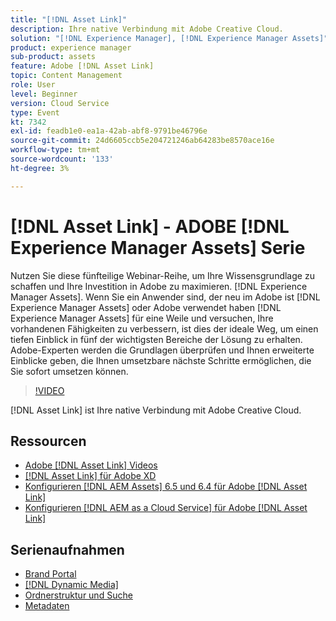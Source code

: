 ```yaml
---
title: "[!DNL Asset Link]"
description: Ihre native Verbindung mit Adobe Creative Cloud.
solution: "[!DNL Experience Manager], [!DNL Experience Manager Assets]"
product: experience manager
sub-product: assets
feature: Adobe [!DNL Asset Link]
topic: Content Management
role: User
level: Beginner
version: Cloud Service
type: Event
kt: 7342
exl-id: feadb1e0-ea1a-42ab-abf8-9791be46796e
source-git-commit: 24d6605ccb5e204721246ab64283be8570ace16e
workflow-type: tm+mt
source-wordcount: '133'
ht-degree: 3%

---
```


# [!DNL Asset Link] - ADOBE [!DNL Experience Manager Assets] Serie

Nutzen Sie diese fünfteilige Webinar-Reihe, um Ihre Wissensgrundlage zu schaffen und Ihre Investition in Adobe zu maximieren. [!DNL Experience Manager Assets]. Wenn Sie ein Anwender sind, der neu im Adobe ist [!DNL Experience Manager Assets] oder Adobe verwendet haben [!DNL Experience Manager Assets] für eine Weile und versuchen, Ihre vorhandenen Fähigkeiten zu verbessern, ist dies der ideale Weg, um einen tiefen Einblick in fünf der wichtigsten Bereiche der Lösung zu erhalten. Adobe-Experten werden die Grundlagen überprüfen und Ihnen erweiterte Einblicke geben, die Ihnen umsetzbare nächste Schritte ermöglichen, die Sie sofort umsetzen können.

>[!VIDEO](https://video.tv.adobe.com/v/332127/?quality=12&learn=on&hidetitle=true)

[!DNL Asset Link] ist Ihre native Verbindung mit Adobe Creative Cloud.

## Ressourcen

* [Adobe [!DNL Asset Link] Videos](https://experienceleague.adobe.com/docs/experience-manager-learn/assets/adobe-asset-link/launch-adobe-asset-link.html)
* [[!DNL Asset Link] für Adobe XD](https://helpx.adobe.com/enterprise/admin-guide.html/enterprise/using/adobe-asset-link-for-xd.ug.html)
* [Konfigurieren [!DNL AEM Assets] 6.5 und 6.4 für Adobe [!DNL Asset Link]](https://helpx.adobe.com/enterprise/using/configure-aem-assets-6-for-asset-link.html)
* [Konfigurieren [!DNL AEM as a Cloud Service] für Adobe [!DNL Asset Link]](https://helpx.adobe.com/de/enterprise/admin-guide.html/enterprise/using/configure-aem-assets-for-asset-link.ug.html)

## Serienaufnahmen

* [Brand Portal](brand-portal.md)
* [[!DNL Dynamic Media]](dynamic-media.md)
* [Ordnerstruktur und Suche](folder-structure-search.md)
* [Metadaten](metadata.md)
